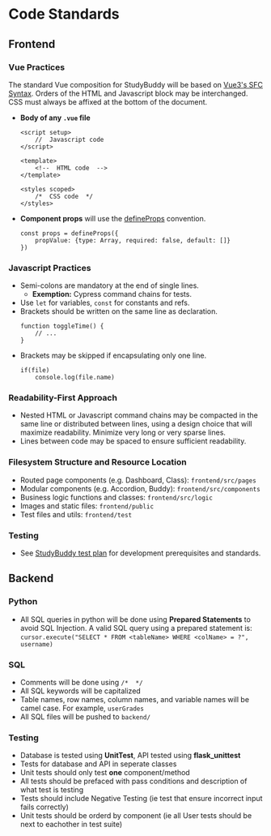 # Code Standards

## Frontend
### Vue Practices
The standard Vue composition for StudyBuddy will be based on [Vue3's SFC Syntax](https://vuejs.org/api/sfc-spec.html).
Orders of the HTML and Javascript block may be interchanged. CSS must always be affixed at the bottom of the document.

- **Body of any `.vue` file**  
	```
	<script setup>
		//  Javascript code
	</script>

	<template>
		<!--  HTML code  -->
	</template>

	<styles scoped>
		/*  CSS code  */
	</styles>
	```
- **Component props** will use the [defineProps](https://vuejs.org/api/sfc-script-setup.html#defineprops-defineemits) convention.  
	```
	const props = defineProps({
		propValue: {type: Array, required: false, default: []}
	})
	```
### Javascript Practices
- Semi-colons are mandatory at the end of single lines.  
	- **Exemption:** Cypress command chains for tests.
- Use  `let`  for variables,  `const`  for constants and refs.
- Brackets should be written on the same line as declaration.  
	```
	function toggleTime() {
		// ...
	}
	```
- Brackets may be skipped if encapsulating only one line.  
	```
	if(file)
		console.log(file.name)
	```
### Readability-First Approach
- Nested HTML or Javascript command chains may be compacted in the same line or distributed between lines, using a design choice that will maximize readability. Minimize very long or very sparse lines.
- Lines between code may be spaced to ensure sufficient readability.
### Filesystem Structure and Resource Location
- Routed page components (e.g. Dashboard, Class): `frontend/src/pages`
- Modular components (e.g. Accordion, Buddy): `frontend/src/components`
- Business logic functions and classes: `frontend/src/logic`
- Images and static files: `frontend/public`
- Test files and utils: `frontend/test`
### Testing
- See [StudyBuddy test plan](https://github.com/kdotzlaw/StudyBuddy/blob/main/docs/SE2%20Test%20Plan.pdf) for development prerequisites and standards.

## Backend
### Python
- All SQL queries in python will be done using **Prepared Statements** to avoid SQL Injection. A valid SQL query using a prepared statement is: `cursor.execute("SELECT * FROM <tableName> WHERE <colName> = ?", username)`
### SQL
- Comments will be done using `/*  */`
- All SQL keywords will be capitalized
- Table names, row names, column names, and variable names will be camel case. For example, `userGrades`
- All SQL files will be pushed to `backend/`
### Testing
- Database is tested using **UnitTest**, API tested using **flask_unittest**
- Tests for database and API in seperate classes
- Unit tests should only test **one** component/method
- All tests should be prefaced with pass conditions and description of what test is testing
- Tests should include Negative Testing (ie test that ensure incorrect input fails correctly)
- Unit tests should be orderd by component (ie all User tests should be next to eachother in test suite)
